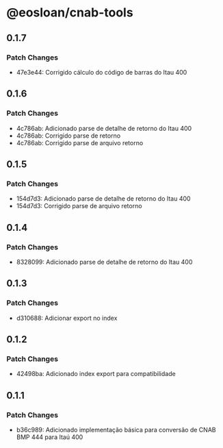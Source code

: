 # @eosloan/cnab-tools

## 0.1.7

### Patch Changes

- 47e3e44: Corrigido cálculo do código de barras do Itau 400

## 0.1.6

### Patch Changes

- 4c786ab: Adicionado parse de detalhe de retorno do Itau 400
- 4c786ab: Corrigido parse de retorno
- 4c786ab: Corrigido parse de arquivo retorno

## 0.1.5

### Patch Changes

- 154d7d3: Adicionado parse de detalhe de retorno do Itau 400
- 154d7d3: Corrigido parse de arquivo retorno

## 0.1.4

### Patch Changes

- 8328099: Adicionado parse de detalhe de retorno do Itau 400

## 0.1.3

### Patch Changes

- d310688: Adicionar export no index

## 0.1.2

### Patch Changes

- 42498ba: Adicionado index export para compatibilidade

## 0.1.1

### Patch Changes

- b36c989: Adicionado implementação básica para conversão de CNAB BMP 444 para Itaú 400
